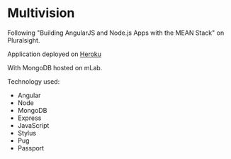 # Multivision
Following "Building AngularJS and Node.js Apps with the MEAN Stack" on Pluralsight.

Application deployed on [Heroku](https://evening-lowlands-74182.herokuapp.com/)

With MongoDB hosted on mLab. 

Technology used:
* Angular
* Node
* MongoDB
* Express
* JavaScript
* Stylus
* Pug
* Passport